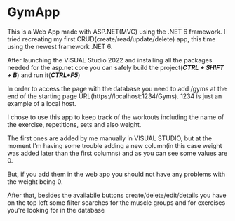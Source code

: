 # GymApp

This is a Web App made with ASP.NET(MVC) using the .NET 6 framework. I tried recreating my first CRUD(create/read/update/delete) app, this time using the newest framework .NET 6.

After launching the VISUAL Studio 2022 and installing all the packages needed for the asp.net core you can safely build the project(***CTRL + SHIFT + B***) and run it(***CTRL+F5***)

In order to access the page with the database you need to add /gyms at the end of the starting page URL(https://localhost:1234/Gyms). 1234 is just an example of a local host.

I chose to use this app to keep track of the workouts including the name of the exercise, repetitions, sets and also weight.

The first ones are added by me manually in VISUAL STUDIO, but at the moment I'm having some trouble adding a new column(in this case weight was added later than the first columns)
and as you can see some values are 0.

But, if you add them in the web app you should not have any problems with the weight being 0.

After that, besides the availabile buttons create/delete/edit/details you have on the top left some filter searches for the muscle groups and for exercises you're looking for
in the database
